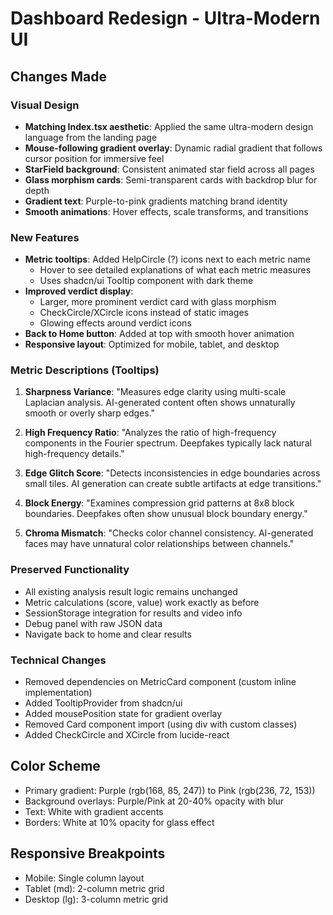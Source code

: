 # Dashboard Redesign - Ultra-Modern UI

## Changes Made

### Visual Design
- **Matching Index.tsx aesthetic**: Applied the same ultra-modern design language from the landing page
- **Mouse-following gradient overlay**: Dynamic radial gradient that follows cursor position for immersive feel
- **StarField background**: Consistent animated star field across all pages
- **Glass morphism cards**: Semi-transparent cards with backdrop blur for depth
- **Gradient text**: Purple-to-pink gradients matching brand identity
- **Smooth animations**: Hover effects, scale transforms, and transitions

### New Features
- **Metric tooltips**: Added HelpCircle (?) icons next to each metric name
  - Hover to see detailed explanations of what each metric measures
  - Uses shadcn/ui Tooltip component with dark theme
- **Improved verdict display**:
  - Larger, more prominent verdict card with glass morphism
  - CheckCircle/XCircle icons instead of static images
  - Glowing effects around verdict icons
- **Back to Home button**: Added at top with smooth hover animation
- **Responsive layout**: Optimized for mobile, tablet, and desktop

### Metric Descriptions (Tooltips)
1. **Sharpness Variance**: "Measures edge clarity using multi-scale Laplacian analysis. AI-generated content often shows unnaturally smooth or overly sharp edges."

2. **High Frequency Ratio**: "Analyzes the ratio of high-frequency components in the Fourier spectrum. Deepfakes typically lack natural high-frequency details."

3. **Edge Glitch Score**: "Detects inconsistencies in edge boundaries across small tiles. AI generation can create subtle artifacts at edge transitions."

4. **Block Energy**: "Examines compression grid patterns at 8x8 block boundaries. Deepfakes often show unusual block boundary energy."

5. **Chroma Mismatch**: "Checks color channel consistency. AI-generated faces may have unnatural color relationships between channels."

### Preserved Functionality
- All existing analysis result logic remains unchanged
- Metric calculations (score, value) work exactly as before
- SessionStorage integration for results and video info
- Debug panel with raw JSON data
- Navigate back to home and clear results

### Technical Changes
- Removed dependencies on MetricCard component (custom inline implementation)
- Added TooltipProvider from shadcn/ui
- Added mousePosition state for gradient overlay
- Removed Card component import (using div with custom classes)
- Added CheckCircle and XCircle from lucide-react

## Color Scheme
- Primary gradient: Purple (rgb(168, 85, 247)) to Pink (rgb(236, 72, 153))
- Background overlays: Purple/Pink at 20-40% opacity with blur
- Text: White with gradient accents
- Borders: White at 10% opacity for glass effect

## Responsive Breakpoints
- Mobile: Single column layout
- Tablet (md): 2-column metric grid
- Desktop (lg): 3-column metric grid
